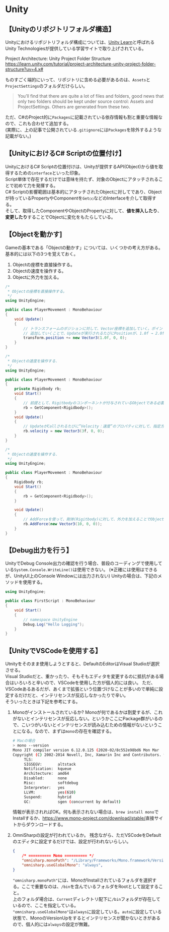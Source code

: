 # Unity

## 【Unityのリポジトリフォルダ構造】

Unityにおけるリポジトリフォルダ構成については、[Unity Learn](https://learn.unity.com/)と呼ばれるUnity Technologiesが提供している学習サイトで取り上げされている。　　

Project Architecture: Unity Project Folder Structure
<https://learn.unity.com/tutorial/project-architecture-unity-project-folder-structure?uv=4.x#>

ものすごく端的にいって、リポジトリに含める必要があるのは、`Assets`と`ProjectSettings`のフォルダだけらしい。
> You’ll find that there are quite a lot of files and folders, good news that only two folders should be kept under source control: Assets and ProjectSettings. Others are generated from these two.

ただ、C#のProject的に`Packages`に記載されている依存情報も割と重要な情報なので、これも合わせて追加する。  
(実際に、上の記事で公開されている`.gitignore`には`Packages`を除外するような記載がない。)

## 【UnityにおけるC# Scriptの位置付け】

UnityにおけるC# Scriptの位置付けは、Unityが提供するAPI(Object)から値を取得するための`interface`といった印象。  
Script単体で存在するだけでは意味を持たず、対象のObjectにアタッチされることで初めて力を発揮する。  
C# Scriptの影響範囲は基本的にアタッチされたObjectに対してであり、Objectが持っているPropertyやComponentを`Get○○`などのInterfaceを介して取得する。  
そして、取得したComponentやObjectのPropertyに対して、**値を挿入したり**、**変更したり**することでObjectに変化をもたらしている。

## 【Objectを動かす]

Gameの基本である「Objectの動かす」については、いくつかの考え方がある。基本的には以下の3つを覚えておく。

1. Objectの座標を直接操作する。
2. Objectの速度を操作する。
3. Objectに外力を加える。

```cs
/*
 * Objectの座標を直接操作する。
 */
using UnityEngine;

public class PlayerMovement : MonoBehaviour
{
    void Update()
    {
        // トランスフォームのボジションに対して、Vector座標を追加していく。ポイントは追加していくところで、ただ代入するだけではない。
        // 追加していくことで、Updateが実行されるたびにPositionが、1.0f → 2.0f → 3.0fと変わるため、移動しているように見える。
        transform.position += new Vector3(1.0f, 0, 0);
    }
}
```

```cs
/*
 * Objectの速度を操作する.
 */
using UnityEngine;

public class PlayerMovement : MonoBehaviour
{
    private Rigidbody rb;
    void Start()
    {
        // 前提として、Rigitbodyのコンポーネントが付与されているObjectである必要がある。
        rb = GetComponent<Rigidbody>();
    }
    void Update()
    {
        // UpdateがCallされるたびに”Velocity：速度”のプロパティに対して、指定方向のVectorが渡される。
        rb.velocity = new Vector3(3f, 0, 0);
    }
}
```

```cs
/*
 * Objectの速度を操作する.
 */
using UnityEngine;

public class PlayerMovement : MonoBehaviour
{
    Rigidbody rb;
    void Start()
    {
        rb = GetComponent<Rigidbody>();
    }

    void Update()
    {
        // AddForceを使って、剛体(Rigitbody)に対して、外力を加えることでObjectを動かす。
        rb.AddForce(new Vector3(10, 0, 0));
    }
}
```


## 【Debug出力を行う】

UnityでDebug Console出力の確認を行う場合、普段のコーディングで使用している`System.Console.WriteLine()`は使用できない。
(※正確には使用はできるが、UnityUI上のConsole Windowには出力されない)
Unityの場合は、下記のメソッドを使用する。

```cs
using UnityEngine;

public class FirstScript : MonoBehaviour
{
    void Start()
    {
        // namespace UnityEngine 
        Debug.Log("Hello Logging");
    }
}


```

## 【UnityでVSCodeを使用する】

Utnityをそのまま使用しようとすると、DefaultのEditorはVisual Studioが選択させる。  
Visual Studioだと、重かったり、そもそもエディタを変更するのに抵抗がある場合はいろいろと辛いので、VSCodeを使用した方が個人的には良い。
ただ、VSCodeあるあるだが、あくまで拡張という位置づけなことが多いので単純に設定するだけだと、インテリセンスが反応しなかったりで辛い。  
そういったときは下記を参考にする。  

1. Monoがインストールされているか?
   Monoが何であるかは割愛するが、これがないとインテリセンスが反応しない。というかここにPackage群がいるので、こいつがいないとインテリセンスが読み込むための情報がないということになる。なので、まずは`mono`の存在を確認する。

   ```sh
   # Macの場合
   > mono --version
   Mono JIT compiler version 6.12.0.125 (2020-02/8c552e98bd6 Mon Mar  8 13:06:52 EST 2021)
   Copyright (C) 2002-2014 Novell, Inc, Xamarin Inc and Contributors. www.mono-project.com
        TLS:           
        SIGSEGV:       altstack
        Notification:  kqueue
        Architecture:  amd64
        Disabled:      none
        Misc:          softdebug 
        Interpreter:   yes
        LLVM:          yes(610)
        Suspend:       hybrid
        GC:            sgen (concurrent by default)
   ```

   情報が表示されればOK。何も表示されない場合は、`brew install mono`でInstallするか、<https://www.mono-project.com/download/stable/>直接サイトからダウンロードする。

2. OmniSharpの設定が行われているか。
   残念ながら、ただVSCodeをDefaultのエディタに設定するだけでは、設定が行われないらしい。

   ```json
   {
       /* ========== Mono ========== */
       "omnisharp.monoPath": "/Library/Frameworks/Mono.framework/Versions/Current",
       "omnisharp.useGlobalMono": "always",
   }
   ```

   `"omnisharp.monoPath"`には、MonoがInstallされているフォルダを選択する。ここで重要なのは、`/bin`を含んでいるフォルダをRootとして設定すること。  
   上のフォルダ場合は、`Current`ディレクトリ配下に`/bin`フォルダが存在しているので、ここを指定している。  
   `"omnisharp.useGlobalMono"`は`always`に設定している。`auto`に設定している状態で、MonoのVersionUpをするとインテリセンスが聞かないときがあるので、個人的には`always`の設定が無難。
